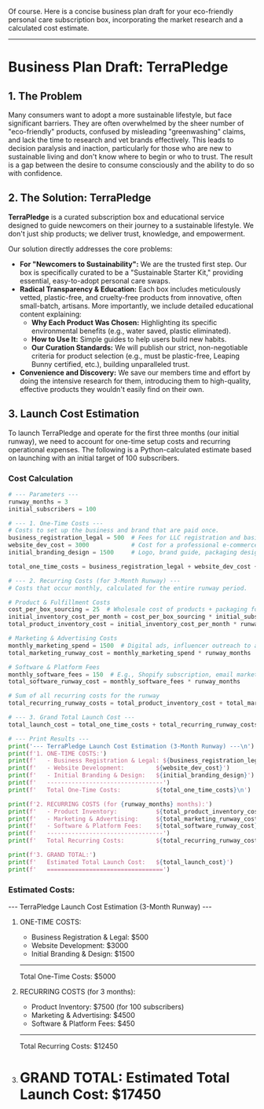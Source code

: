 Of course. Here is a concise business plan draft for your eco-friendly personal care subscription box, incorporating the market research and a calculated cost estimate.

***

# Business Plan Draft: TerraPledge

## 1. The Problem

Many consumers want to adopt a more sustainable lifestyle, but face significant barriers. They are often overwhelmed by the sheer number of "eco-friendly" products, confused by misleading "greenwashing" claims, and lack the time to research and vet brands effectively. This leads to decision paralysis and inaction, particularly for those who are new to sustainable living and don't know where to begin or who to trust. The result is a gap between the desire to consume consciously and the ability to do so with confidence.

## 2. The Solution: TerraPledge

**TerraPledge** is a curated subscription box and educational service designed to guide newcomers on their journey to a sustainable lifestyle. We don't just ship products; we deliver trust, knowledge, and empowerment.

Our solution directly addresses the core problems:

*   **For "Newcomers to Sustainability":** We are the trusted first step. Our box is specifically curated to be a "Sustainable Starter Kit," providing essential, easy-to-adopt personal care swaps.
*   **Radical Transparency & Education:** Each box includes meticulously vetted, plastic-free, and cruelty-free products from innovative, often small-batch, artisans. More importantly, we include detailed educational content explaining:
    *   **Why Each Product Was Chosen:** Highlighting its specific environmental benefits (e.g., water saved, plastic eliminated).
    *   **How to Use It:** Simple guides to help users build new habits.
    *   **Our Curation Standards:** We will publish our strict, non-negotiable criteria for product selection (e.g., must be plastic-free, Leaping Bunny certified, etc.), building unparalleled trust.
*   **Convenience and Discovery:** We save our members time and effort by doing the intensive research for them, introducing them to high-quality, effective products they wouldn't easily find on their own.

## 3. Launch Cost Estimation

To launch TerraPledge and operate for the first three months (our initial runway), we need to account for one-time setup costs and recurring operational expenses. The following is a Python-calculated estimate based on launching with an initial target of 100 subscribers.

### Cost Calculation

```python
# --- Parameters ---
runway_months = 3
initial_subscribers = 100

# --- 1. One-Time Costs ---
# Costs to set up the business and brand that are paid once.
business_registration_legal = 500  # Fees for LLC registration and basic legal docs
website_dev_cost = 3000            # Cost for a professional e-commerce site setup (e.g., Shopify expert)
initial_branding_design = 1500     # Logo, brand guide, packaging design

total_one_time_costs = business_registration_legal + website_dev_cost + initial_branding_design

# --- 2. Recurring Costs (for 3-Month Runway) ---
# Costs that occur monthly, calculated for the entire runway period.

# Product & Fulfillment Costs
cost_per_box_sourcing = 25  # Wholesale cost of products + packaging for one box
initial_inventory_cost_per_month = cost_per_box_sourcing * initial_subscribers
total_product_inventory_cost = initial_inventory_cost_per_month * runway_months

# Marketing & Advertising Costs
monthly_marketing_spend = 1500  # Digital ads, influencer outreach to acquire first 100 subscribers
total_marketing_runway_cost = monthly_marketing_spend * runway_months

# Software & Platform Fees
monthly_software_fees = 150  # E.g., Shopify subscription, email marketing tool, etc.
total_software_runway_cost = monthly_software_fees * runway_months

# Sum of all recurring costs for the runway
total_recurring_runway_costs = total_product_inventory_cost + total_marketing_runway_cost + total_software_runway_cost

# --- 3. Grand Total Launch Cost ---
total_launch_cost = total_one_time_costs + total_recurring_runway_costs

# --- Print Results ---
print('--- TerraPledge Launch Cost Estimation (3-Month Runway) ---\n')
print(f'1. ONE-TIME COSTS:')
print(f'   - Business Registration & Legal: ${business_registration_legal}')
print(f'   - Website Development:         ${website_dev_cost}')
print(f'   - Initial Branding & Design:   ${initial_branding_design}')
print(f'   ---------------------------------')
print(f'   Total One-Time Costs:          ${total_one_time_costs}\n')

print(f'2. RECURRING COSTS (for {runway_months} months):')
print(f'   - Product Inventory:           ${total_product_inventory_cost}  (for {initial_subscribers} subscribers)')
print(f'   - Marketing & Advertising:     ${total_marketing_runway_cost}')
print(f'   - Software & Platform Fees:    ${total_software_runway_cost}')
print(f'   ---------------------------------')
print(f'   Total Recurring Costs:         ${total_recurring_runway_costs}\n')

print(f'3. GRAND TOTAL:')
print(f'   Estimated Total Launch Cost:   ${total_launch_cost}')
print(f'   =================================')

```

### Estimated Costs:
--- TerraPledge Launch Cost Estimation (3-Month Runway) ---

1. ONE-TIME COSTS:
   - Business Registration & Legal: $500
   - Website Development:         $3000
   - Initial Branding & Design:   $1500
   ---------------------------------
   Total One-Time Costs:          $5000

2. RECURRING COSTS (for 3 months):
   - Product Inventory:           $7500  (for 100 subscribers)
   - Marketing & Advertising:     $4500
   - Software & Platform Fees:    $450
   ---------------------------------
   Total Recurring Costs:         $12450

3. GRAND TOTAL:
   Estimated Total Launch Cost:   $17450
   =================================